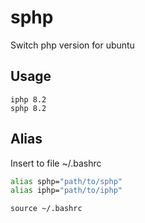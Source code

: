 # sphp
Switch php version for ubuntu

## Usage

```terminal
iphp 8.2
sphp 8.2
```

## Alias

Insert to file ~/.bashrc

```bash
alias sphp="path/to/sphp"
alias iphp="path/to/iphp"
```

```terminal
source ~/.bashrc
```
